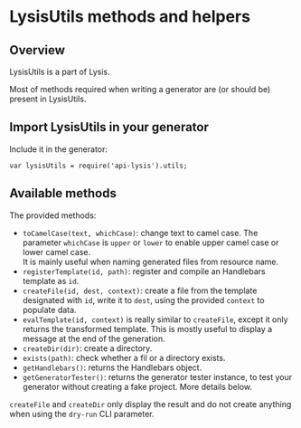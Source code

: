 # LysisUtils methods and helpers

## Overview

LysisUtils is a part of Lysis.

Most of methods required when writing a generator are (or should be) present in LysisUtils.

## Import LysisUtils in your generator

Include it in the generator:

```
var lysisUtils = require('api-lysis').utils;
```

## Available methods

The provided methods:

- `toCamelCase(text, whichCase)`: change text to camel case. The parameter `whichCase` is `upper` or `lower` to enable upper camel case or lower camel case.  
It is mainly useful when naming generated files from resource name.
- `registerTemplate(id, path)`: register and compile an Handlebars template as `id`.
- `createFile(id, dest, context)`: create a file from the template designated with `id`, write it to `dest`, using the provided `context` to populate data.
- `evalTemplate(id, context)` is really similar to `createFile`, except it only returns the transformed template. This is mostly useful to display a message at the end of the generation.
- `createDir(dir)`: create a directory.
- `exists(path)`: check whether a fil or a directory exists.
- `getHandlebars()`: returns the Handlebars object.
- `getGeneratorTester()`: returns the generator tester instance, to test your generator without creating a fake project. More details below.

`createFile` and `createDir` only display the result and do not create anything when using the `dry-run` CLI parameter.
